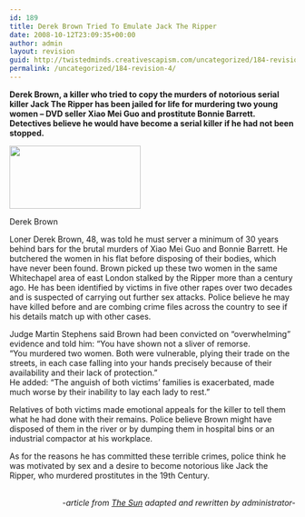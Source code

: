 ```yaml
---
id: 189
title: Derek Brown Tried To Emulate Jack The Ripper
date: 2008-10-12T23:09:35+00:00
author: admin
layout: revision
guid: http://twistedminds.creativescapism.com/uncategorized/184-revision-4/
permalink: /uncategorized/184-revision-4/
---
```

<p class="dropcap-first">
  <strong>Derek Brown, a killer who tried to copy the murders of notorious serial killer Jack The Ripper has been jailed for life for murdering two young women &#8211; DVD seller Xiao Mei Guo and prostitute Bonnie Barrett. Detectives believe he would have become a serial killer if he had not been stopped. </strong>
</p>

<div style="width: 241px" class="wp-caption alignleft">
  <img class="left" title="Derek Brown" src="/img/post/DerekBrown.jpg" alt="" width="231" height="111" />
  
  <p class="wp-caption-text">
    Derek Brown
  </p>
</div>

Loner Derek Brown, 48, was told he must server a minimum of 30 years behind bars for the brutal murders of Xiao Mei Guo and Bonnie Barrett. He butchered the women in his flat before disposing of their bodies, which have never been found. Brown picked up these two women in the same Whitechapel area of east London stalked by the Ripper more than a century ago. He has been identified by victims in five other rapes over two decades and is suspected of carrying out further sex attacks. Police believe he may have killed before and are combing crime files across the country to see if his details match up with other cases.

Judge Martin Stephens said Brown had been convicted on “overwhelming” evidence and told him: “You have shown not a sliver of remorse.  
“You murdered two women. Both were vulnerable, plying their trade on the streets, in each case falling into your hands precisely because of their availability and their lack of protection.&#8221;  
He added: “The anguish of both victims’ families is exacerbated, made much worse by their inability to lay each lady to rest.”

Relatives of both victims made emotional appeals for the killer to tell them what he had done with their remains. Police believe Brown might have disposed of them in the river or by dumping them in hospital bins or an industrial compactor at his workplace.

As for the reasons he has committed these terrible crimes, police think he was motivated by sex and a desire to become notorious like Jack the Ripper, who murdered prostitutes in the 19th Century.

<p style="text-align: right;">
  <em><br /> -article from <a title="The Sun" href="http://www.thesun.co.uk/sol/homepage/news/article1773004.ece">The Sun</a> adapted and rewritten by administrator-</em>
</p>